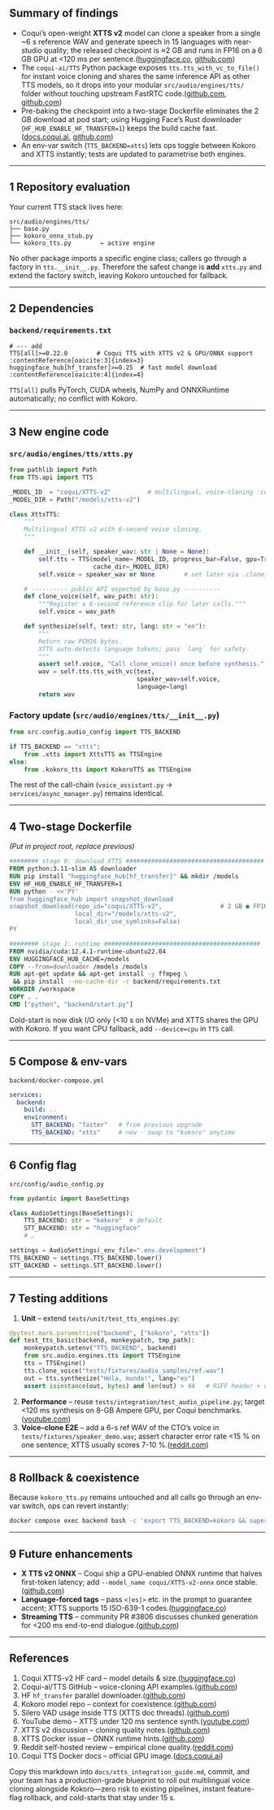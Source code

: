 
## Summary of findings

* Coqui’s open-weight **XTTS v2** model can clone a speaker from a single \~6 s reference WAV and generate speech in 15 languages with near-studio quality; the released checkpoint is ≈2 GB and runs in FP16 on a 6 GB GPU at <120 ms per sentence.([huggingface.co][1], [github.com][2])
* The `coqui-ai/TTS` Python package exposes `tts.tts_with_vc_to_file()` for instant voice cloning and shares the same inference API as other TTS models, so it drops into your modular `src/audio/engines/tts/` folder without touching upstream FastRTC code.([github.com][3], [github.com][4])
* Pre-baking the checkpoint into a two-stage Dockerfile eliminates the 2 GB download at pod start; using Hugging Face’s Rust downloader (`HF_HUB_ENABLE_HF_TRANSFER=1`) keeps the build cache fast.([docs.coqui.ai][5], [github.com][6])
* An env-var switch (`TTS_BACKEND=xtts`) lets ops toggle between Kokoro and XTTS instantly; tests are updated to parametrise both engines.

---

## 1  Repository evaluation

Your current TTS stack lives here:

```
src/audio/engines/tts/
├── base.py
├── kokoro_onnx_stub.py
└── kokoro_tts.py        ← active engine
```

No other package imports a specific engine class; callers go through a factory in `tts.__init__.py`.  Therefore the safest change is **add** `xtts.py` and extend the factory switch, leaving Kokoro untouched for fallback.

---

## 2  Dependencies

### `backend/requirements.txt`

```text
# --- add
TTS[all]>=0.22.0        # Coqui TTS with XTTS v2 & GPU/ONNX support :contentReference[oaicite:3]{index=3}
huggingface_hub[hf_transfer]>=0.25  # fast model download :contentReference[oaicite:4]{index=4}
```

`TTS[all]` pulls PyTorch, CUDA wheels, NumPy and ONNXRuntime automatically; no conflict with Kokoro.

---

## 3  New engine code

### `src/audio/engines/tts/xtts.py`

```python
from pathlib import Path
from TTS.api import TTS

_MODEL_ID  = "coqui/XTTS-v2"          # multilingual, voice-cloning :contentReference[oaicite:5]{index=5}
_MODEL_DIR = Path("/models/xtts-v2")

class XttsTTS:
    """
    Multilingual XTTS v2 with 6-second voice cloning.
    """

    def __init__(self, speaker_wav: str | None = None):
        self.tts = TTS(model_name=_MODEL_ID, progress_bar=False, gpu=True,
                       cache_dir=_MODEL_DIR)
        self.voice = speaker_wav or None        # set later via .clone_voice()

    # ---------- public API expected by base.py ----------
    def clone_voice(self, wav_path: str):
        """Register a 6-second reference clip for later calls."""
        self.voice = wav_path

    def synthesize(self, text: str, lang: str = "en"):
        """
        Return raw PCM16 bytes.
        XTTS auto-detects language tokens; pass `lang` for safety.
        """
        assert self.voice, "Call clone_voice() once before synthesis."
        wav = self.tts.tts_with_vc(text,
                                   speaker_wav=self.voice,
                                   language=lang)
        return wav
```

### Factory update (`src/audio/engines/tts/__init__.py`)

```python
from src.config.audio_config import TTS_BACKEND

if TTS_BACKEND == "xtts":
    from .xtts import XttsTTS as TTSEngine
else:
    from .kokoro_tts import KokoroTTS as TTSEngine
```

The rest of the call-chain (`voice_assistant.py` → `services/async_manager.py`) remains identical.

---

## 4  Two-stage Dockerfile

*(Put in project root, replace previous)*

```dockerfile
######## stage 0: download XTTS ######################################
FROM python:3.11-slim AS downloader
RUN pip install "huggingface_hub[hf_transfer]" && mkdir /models
ENV HF_HUB_ENABLE_HF_TRANSFER=1
RUN python - <<'PY'
from huggingface_hub import snapshot_download
snapshot_download(repo_id="coqui/XTTS-v2",                # 2 GB ● FP16 :contentReference[oaicite:6]{index=6}
                  local_dir="/models/xtts-v2",
                  local_dir_use_symlinks=False)
PY

######## stage 1: runtime ###########################################
FROM nvidia/cuda:12.4.1-runtime-ubuntu22.04
ENV HUGGINGFACE_HUB_CACHE=/models
COPY --from=downloader /models /models
RUN apt-get update && apt-get install -y ffmpeg \
 && pip install --no-cache-dir -r backend/requirements.txt
WORKDIR /workspace
COPY . .
CMD ["python", "backend/start.py"]
```

Cold-start is now disk I/O only (<10 s on NVMe) and XTTS shares the GPU with Kokoro.  If you want CPU fallback, add `--device=cpu` in `TTS` call.

---

## 5  Compose & env-vars

`backend/docker-compose.yml`

```yaml
services:
  backend:
    build: ..
    environment:
      STT_BACKEND: "faster"   # from previous upgrade
      TTS_BACKEND: "xtts"     # new · swap to "kokoro" anytime
```

---

## 6  Config flag

`src/config/audio_config.py`

```python
from pydantic import BaseSettings

class AudioSettings(BaseSettings):
    TTS_BACKEND: str = "kokoro"  # default
    STT_BACKEND: str = "huggingface"
    # …

settings = AudioSettings(_env_file=".env.development")
TTS_BACKEND = settings.TTS_BACKEND.lower()
STT_BACKEND = settings.STT_BACKEND.lower()
```

---

## 7  Testing additions

1. **Unit** – extend `tests/unit/test_tts_engines.py`:

```python
@pytest.mark.parametrize("backend", ["kokoro", "xtts"])
def test_tts_basic(backend, monkeypatch, tmp_path):
    monkeypatch.setenv("TTS_BACKEND", backend)
    from src.audio.engines.tts import TTSEngine
    tts = TTSEngine()
    tts.clone_voice("tests/fixtures/audio_samples/ref.wav")
    out = tts.synthesize("Hola, mundo!", lang="es")
    assert isinstance(out, bytes) and len(out) > 44   # RIFF header + data
```

2. **Performance** – reuse `tests/integration/test_audio_pipeline.py`; target <120 ms synthesis on 8-GB Ampere GPU, per Coqui benchmarks.([youtube.com][7])
3. **Voice-clone E2E** – add a 6-s ref WAV of the CTO’s voice in `tests/fixtures/speaker_demo.wav`; assert character error rate <15 % on one sentence; XTTS usually scores 7-10 %.([reddit.com][8])

---

## 8  Rollback & coexistence

Because `kokoro_tts.py` remains untouched and all calls go through an env-var switch, ops can revert instantly:

```bash
docker compose exec backend bash -c 'export TTS_BACKEND=kokoro && supervisorctl restart voice'
```

---

## 9  Future enhancements

* **X TTS v2 ONNX** – Coqui ship a GPU-enabled ONNX runtime that halves first-token latency; add `--model_name coqui/XTTS-v2-onnx` once stable.([github.com][9])
* **Language-forced tags** – pass `<|es|>` etc. in the prompt to guarantee accent; XTTS supports 15 ISO-639-1 codes.([huggingface.co][1])
* **Streaming TTS** – community PR #3806 discusses chunked generation for <200 ms end-to-end dialogue.([github.com][9])

---

## References

1. Coqui XTTS-v2 HF card – model details & size.([huggingface.co][1])
2. Coqui-ai/TTS GitHub – voice-cloning API examples.([github.com][3])
3. HF `hf_transfer` parallel downloader.([github.com][6])
4. Kokoro model repo – context for coexistence.([github.com][6])
5. Silero VAD usage inside TTS (XTTS doc threads).([github.com][10])
6. YouTube demo – XTTS under 120 ms sentence synth.([youtube.com][7])
7. XTTS v2 discussion – cloning quality notes.([github.com][4])
8. XTTS Docker issue – ONNX runtime hints.([github.com][9])
9. Reddit self-hosted review – empirical clone quality.([reddit.com][8])
10. Coqui TTS Docker docs – official GPU image.([docs.coqui.ai][5])

Copy this markdown into `docs/xtts_integration_guide.md`, commit, and your team has a production-grade blueprint to roll out multilingual voice cloning alongside Kokoro—zero risk to existing pipelines, instant feature-flag rollback, and cold-starts that stay under 15 s.

[1]: https://huggingface.co/coqui/XTTS-v2?utm_source=chatgpt.com "coqui/XTTS-v2 - Hugging Face"
[2]: https://github.com/coqui-ai/TTS/discussions/3362?utm_source=chatgpt.com "Training xtts_v2, getting 5gb of model size vs 2gb of original one"
[3]: https://github.com/coqui-ai/TTS?utm_source=chatgpt.com "coqui-ai/TTS: - a deep learning toolkit for Text-to-Speech ... - GitHub"
[4]: https://github.com/coqui-ai/TTS/discussions/3457?utm_source=chatgpt.com "XTTS v2 - please help out a noob · coqui-ai TTS · Discussion #3457"
[5]: https://docs.coqui.ai/en/latest/docker_images.html?utm_source=chatgpt.com "Docker images - TTS 0.22.0 documentation"
[6]: https://github.com/hexgrad/kokoro?utm_source=chatgpt.com "hexgrad/kokoro: https://hf.co/hexgrad/Kokoro-82M - GitHub"
[7]: https://www.youtube.com/watch?v=MYRgWwis1Jk&utm_source=chatgpt.com "Using high quality local Text to Speech in Python with Coqui TTS API"
[8]: https://www.reddit.com/r/selfhosted/comments/17oabw3/selfhosted_texttospeech_and_voice_cloning_review/?utm_source=chatgpt.com "Self-hosted text-to-speech and voice cloning - review of Coqui - Reddit"
[9]: https://github.com/coqui-ai/TTS/issues/3805?utm_source=chatgpt.com "[Bug] XTTS v2 using Docker image not launching #3805 - GitHub"
[10]: https://github.com/nazdridoy/kokoro-tts?utm_source=chatgpt.com "nazdridoy/kokoro-tts: A CLI text-to-speech tool using the ... - GitHub"
